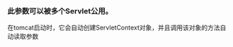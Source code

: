 ### 此参数可以被多个Servlet公用。
在tomcat启动时，它会自动创建ServletContext对象，并且调用该对象的方法自动读取参数

  <context-param>
    <param-name></param-name>
    <param-value><param-value>
  </context-param>
